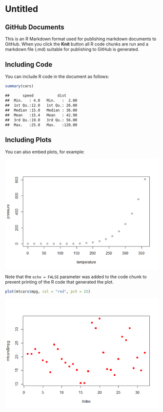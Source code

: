 Untitled
================

## GitHub Documents

This is an R Markdown format used for publishing markdown documents to
GitHub. When you click the **Knit** button all R code chunks are run and
a markdown file (.md) suitable for publishing to GitHub is generated.

## Including Code

You can include R code in the document as follows:

``` r
summary(cars)
```

    ##      speed           dist       
    ##  Min.   : 4.0   Min.   :  2.00  
    ##  1st Qu.:12.0   1st Qu.: 26.00  
    ##  Median :15.0   Median : 36.00  
    ##  Mean   :15.4   Mean   : 42.98  
    ##  3rd Qu.:19.0   3rd Qu.: 56.00  
    ##  Max.   :25.0   Max.   :120.00

## Including Plots

You can also embed plots, for example:

![](gitR_files/figure-gfm/pressure-1.png)<!-- -->

Note that the `echo = FALSE` parameter was added to the code chunk to
prevent printing of the R code that generated the plot.

``` r
plot(mtcars$mpg, col = "red", pch = 15)
```

![](gitR_files/figure-gfm/unnamed-chunk-1-1.png)<!-- -->

